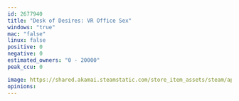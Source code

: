 ```yaml
---
id: 2677940
title: "Desk of Desires: VR Office Sex"
windows: "true"
mac: "false"
linux: false
positive: 0
negative: 0
estimated_owners: "0 - 20000"
peak_ccu: 0

image: https://shared.akamai.steamstatic.com/store_item_assets/steam/apps/2677940/header.jpg?t=1703148326
opinions:
---
```

